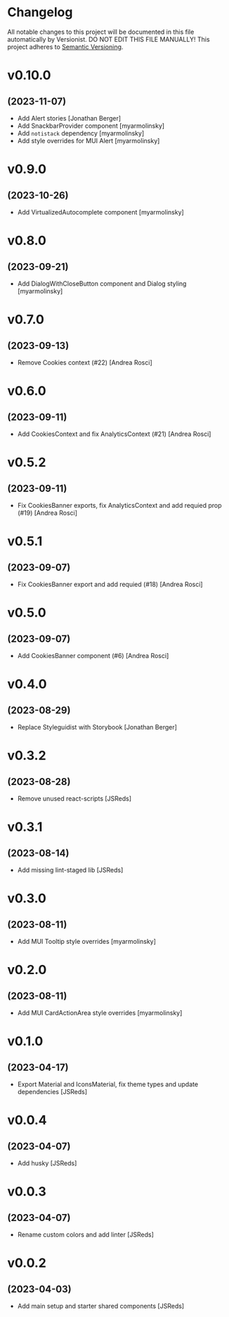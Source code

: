 # Changelog

All notable changes to this project will be documented in this file
automatically by Versionist. DO NOT EDIT THIS FILE MANUALLY!
This project adheres to [Semantic Versioning](http://semver.org/).

# v0.10.0
## (2023-11-07)

* Add Alert stories [Jonathan Berger]
* Add SnackbarProvider component [myarmolinsky]
* Add `notistack` dependency [myarmolinsky]
* Add style overrides for MUI Alert [myarmolinsky]

# v0.9.0
## (2023-10-26)

* Add VirtualizedAutocomplete component [myarmolinsky]

# v0.8.0
## (2023-09-21)

* Add DialogWithCloseButton component and Dialog styling [myarmolinsky]

# v0.7.0
## (2023-09-13)

* Remove Cookies context (#22) [Andrea Rosci]

# v0.6.0
## (2023-09-11)

* Add CookiesContext and fix AnalyticsContext (#21) [Andrea Rosci]

# v0.5.2
## (2023-09-11)

* Fix CookiesBanner exports, fix AnalyticsContext and add requied prop (#19) [Andrea Rosci]

# v0.5.1
## (2023-09-07)

* Fix CookiesBanner export and add requied (#18) [Andrea Rosci]

# v0.5.0
## (2023-09-07)

* Add CookiesBanner component (#6) [Andrea Rosci]

# v0.4.0
## (2023-08-29)

* Replace Styleguidist with Storybook [Jonathan Berger]

# v0.3.2
## (2023-08-28)

* Remove unused react-scripts [JSReds]

# v0.3.1
## (2023-08-14)

* Add missing lint-staged lib [JSReds]

# v0.3.0
## (2023-08-11)

* Add MUI Tooltip style overrides [myarmolinsky]

# v0.2.0
## (2023-08-11)

* Add MUI CardActionArea style overrides [myarmolinsky]

# v0.1.0
## (2023-04-17)

* Export Material and IconsMaterial, fix theme types and update dependencies [JSReds]

# v0.0.4
## (2023-04-07)

* Add husky [JSReds]

# v0.0.3
## (2023-04-07)

* Rename custom colors and add linter [JSReds]

# v0.0.2
## (2023-04-03)

* Add main setup and starter shared components [JSReds]
